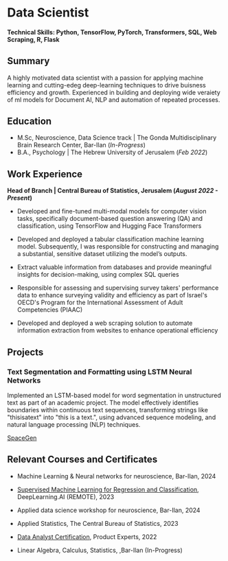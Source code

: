 # Data Scientist

#### Technical Skills: Python, TensorFlow, PyTorch, Transformers, SQL, Web Scraping, R, Flask

## Summary

A highly motivated data scientist with a passion for applying machine learning and cutting-edeg deep-learning techniques to drive buisness efficiency and growth. Experienced in building and deploying wide veraiety of ml models for Document AI, NLP and automation of repeated processes.

## Education	        		
- M.Sc, Neuroscience, Data Science track | The Gonda Multidisciplinary Brain Research Center, Bar-Ilan (_In-Progress_)
- B.A., Psychology | The Hebrew University of Jerusalem (_Feb 2022_)

## Work Experience
**Head of Branch | Central Bureau of Statistics, Jerusalem (_August 2022 - Present_)**

- Developed and fine-tuned multi-modal models for computer vision tasks, specifically document-based question answering (QA) and classification, using TensorFlow and Hugging Face Transformers

- Developed and deployed a tabular classification machine learning model. Subsequently, I was responsible for constructing and managing a substantial, sensitive dataset utilizing the model’s outputs.

- Extract valuable information from databases and provide meaningful insights for decision-making, using complex SQL queries
  
- Responsible for assessing and supervising survey takers' performance data to enhance surveying validity and efficiency as part of Israel's OECD's Program for the International Assessment of Adult Competencies (PIAAC)

- Developed and deployed a web scraping solution to automate information extraction from websites to enhance operational efficiency

## Projects
### Text Segmentation and Formatting using LSTM Neural Networks

Implemented an LSTM-based model for word segmentation in unstructured text as part of an academic project. The model effectively identifies boundaries within continuous text sequences, transforming strings like "thisisatext" into "this is a text.", using advanced sequence modeling, and natural language processing (NLP) techniques.

[SpaceGen](https://huggingface.co/spaces/asafd60/SpaceGen)

##  Relevant Courses and Certificates

- Machine Learning & Neural networks for
neuroscience, Bar-Ilan, 2024

- [Supervised Machine Learning for Regression and Classification](https://github.com/DelmedigoA/DelmedigoA.github.io/blob/1f95ccae09ab9756db2dcc60d661acc966a6ba9e/assets/docs/Supervised%20Machine%20Learning%20Regression%20and%20Classification.pdf), DeepLearning.AI (REMOTE), 2023

- Applied data science workshop for neuroscience, Bar-Ilan, 2024
  
- Applied Statistics, The Central Bureau of Statistics,
2023
  
-  [Data Analyst Certification](https://github.com/DelmedigoA/DelmedigoA.github.io/blob/main/assets/docs/Data%20Analyst%20-%20Certification%20of%20Completion.pdf), Product Experts, 2022
  
- Linear Algebra, Calculus, Statistics, ,Bar-Ilan (In-Progress)
